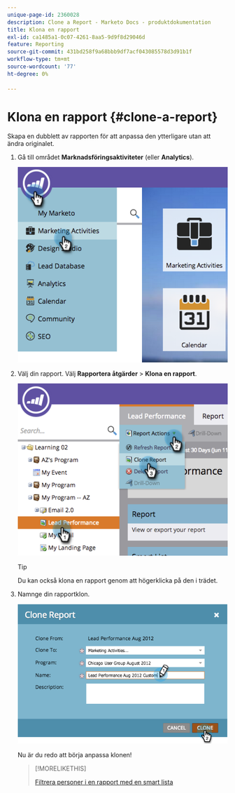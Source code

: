 ```yaml
---
unique-page-id: 2360028
description: Clone a Report - Marketo Docs - produktdokumentation
title: Klona en rapport
exl-id: ca1485a1-0c07-4261-8aa5-9d9f8d29046d
feature: Reporting
source-git-commit: 431bd258f9a68bbb9df7acf043085578d3d91b1f
workflow-type: tm+mt
source-wordcount: '77'
ht-degree: 0%

---
```


# Klona en rapport {#clone-a-report}

Skapa en dubblett av rapporten för att anpassa den ytterligare utan att ändra originalet.

1. Gå till området **Marknadsföringsaktiviteter** (eller **Analytics**).

   ![](assets/image2014-9-16-14-3a23-3a46.png)

1. Välj din rapport. Välj **Rapportera åtgärder** > **Klona en rapport**.

   ![](assets/image2014-9-16-14-3a23-3a53.png)

   >[!TIP]
   >
   >Du kan också klona en rapport genom att högerklicka på den i trädet.

1. Namnge din rapportklon.

   ![](assets/image2014-9-16-14-3a23-3a57.png)

   Nu är du redo att börja anpassa klonen!

   >[!MORELIKETHIS]
   >
   >[Filtrera personer i en rapport med en smart lista](/help/marketo/product-docs/reporting/basic-reporting/editing-reports/filter-people-in-a-report-with-a-smart-list.md)
